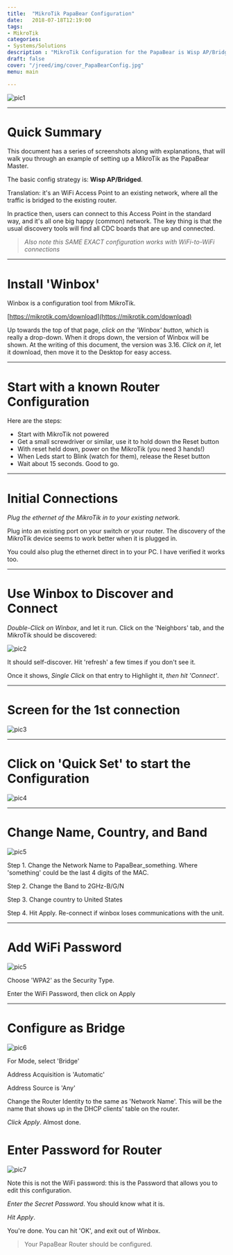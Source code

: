 ```yaml
---
title:  "MikroTik PapaBear Configuration"
date:   2018-07-18T12:19:00
tags:
- MikroTik
categories:
- Systems/Solutions
description : "MikroTik Configuration for the PapaBear is Wisp AP/Bridged"
draft: false
cover: "/jreed/img/cover_PapaBearConfig.jpg"
menu: main

---
```


![pic1](../img/PapaBearConfig.jpg)

---

# Quick Summary

This document has a series of screenshots along with explanations, that will
walk you through an example of setting up a MikroTik as the PapaBear Master.

The basic config strategy is:  **Wisp AP/Bridged**.

Translation: it's an WiFi Access Point to an existing network,
where all the traffic is bridged to the existing router.

In practice then, users can connect to this Access Point in the
standard way, and it's all one big happy (common) network.    The key
thing is that the usual discovery tools will find all CDC boards that
are up and connected.

> *Also note this SAME EXACT configuration works with WiFi-to-WiFi connections*

---

# Install 'Winbox'

Winbox is a configuration tool from MikroTik.

[https://mikrotik.com/download](https://mikrotik.com/download)

Up towards the top of that page, *click on the 'Winbox' button*, which is really
a drop-down.  When it drops down, the version of Winbox will be shown.  At the
writing of this document, the version was 3.16.   *Click on it*, let it download,
then move it to the Desktop for easy access.

---

# Start with a known Router Configuration

Here are the steps:

 - Start with MikroTik not powered
 - Get a small screwdriver or similar, use it to hold down the Reset button
 - With reset held down, power on the MikroTik (you need 3 hands!)
 - When Leds start to Blink (watch for them), release the Reset button
 - Wait about 15 seconds.    Good to go.

---

# Initial Connections

*Plug the ethernet of the MikroTik in to your existing network.*

Plug into an existing port on your switch or your router.
The discovery of the MikroTik device seems to work better when it is plugged in.

You could also plug the ethernet direct in to your PC.  I have verified
it works too.

---

# Use Winbox to Discover and Connect

*Double-Click on Winbox*, and let it run.    Click on the 'Neighbors' tab, and
the MikroTik should be discovered:

![pic2](../img/papa1.png)

It should self-discover.   Hit 'refresh' a few times if you don't see it.

Once it shows, *Single Click* on that entry to Highlight it,
*then hit 'Connect'*.

---

# Screen for the 1st connection

![pic3](../img/rpic2.png)

---

# Click on 'Quick Set' to start the Configuration

![pic4](../img/rpic3.png)

---

# Change Name, Country, and Band

![pic5](../img/papa2.png)

Step 1.  Change the Network Name to PapaBear_something.   Where 'something' could
be the last 4 digits of the MAC.

Step 2.  Change the Band to 2GHz-B/G/N

Step 3.  Change country to United States

Step 4.  Hit Apply.   Re-connect if winbox loses communications with the unit.

---

# Add WiFi Password


![pic5](../img/papa3.png)


Choose 'WPA2' as the Security Type.

Enter the WiFi Password, then click on Apply

---

# Configure as Bridge


![pic6](../img/papa4.png)

For Mode, select 'Bridge'

Address Acquisition is 'Automatic'

Address Source is 'Any'

Change the Router Identity to the same as 'Network Name'.  This will
be the name that shows up in the DHCP clients' table on the router.

*Click Apply*.   Almost done.


# Enter Password for Router

![pic7](../img/papa5.png)

Note this is not the WiFi password: this is the Password that allows you
to edit this configuration.

*Enter the Secret Password*.  You should know what it is.

*Hit Apply*.

You're done.    You can hit 'OK', and exit out of Winbox.


 > Your PapaBear Router should be configured.

















